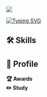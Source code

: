 <img src="https://capsule-render.vercel.app/api?type=waving&color=gradient&height=200&section=header"/>

<a href="https://git.io/typing-svg"><img src="https://readme-typing-svg.demolab.com?font=Roboto+Mono&pause=1000&color=000000&center=true&vCenter=true&random=false&width=435&lines=Hi%2C+I'm+yujin%09%F0%9F%92%96+" alt="Typing SVG" /></a>
## 🛠 Skills

## 🔎 Profile

**🏆 Awards** <br>
**✏️ Study**



